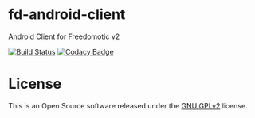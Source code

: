 fd-android-client
=================

Android Client for Freedomotic v2

[![Build Status](https://travis-ci.org/freedomotic/fd-android-client.svg?branch=master)](https://travis-ci.org/freedomotic/fd-android-client)
[![Codacy Badge](https://api.codacy.com/project/badge/Grade/7cef6bb11b3345d5b9a1cf64e21a22cb)](https://www.codacy.com/app/mcicolella/fd-android-client?utm_source=github.com&amp;utm_medium=referral&amp;utm_content=freedomotic/fd-android-client&amp;utm_campaign=Badge_Grade)

License
=======

This is an Open Source software released under the [GNU GPLv2](http://www.gnu.org/licenses/old-licenses/gpl-2.0.html) license.
